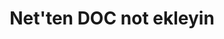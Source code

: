 ---
############################# Static ############################
layout: "auto-gen-annotation"

############################# Head ############################
head_title: "Net DOC Ek Açıklama API'si C#'ta Ek Açıklama"
head_description: "DOC, resimler, çizimler ve belge dosyası biçimlerinden popüler ek açıklama türleri oluşturmak ve Ek Açıklama eklemek için Net API."

############################# Header ############################
title: "Net'ten DOC not ekleyin"
description: ""
bg_image: "https://cms.admin.containerize.com/templates/aspose/App_Themes/V3/images/bg/header1.png"
bg_overlay: false
button:
    enable: true
    icon: "fas fa-arrow-down"
    label: "Ücretsiz deneme sürümünü indirin"
    link: "https://downloads.groupdocs.com/annotation/net"

############################# About ############################
about:
    enable: true
    title: "GroupDocs.Annotation for Net API hakkında"
    content: |
        GroupDocs.Annotation for Net API, PDF, Word ve Mac, Windows veya Ubuntu'daki diğer belgelere ek açıklamalar eklemenizi sağlayan bir kitaplıktır. [GroupDocs.Annotation for Net](/annotation/net), resimlerden ve diğer çeşitli belgelerden açıklama oluşturma, ekleme, düzenleme, silme, ayıklama ve dışa aktarma için kapsamlı destekle açıklamaları yönetmeye yönelik yerel bir Net API'sidir. Bu [sayfada](https://docs.groupdocs.com/annotation/net/supported-document-formats/) görebileceğiniz desteklenen belge biçimlerinin tam listesi.
        Bu kitaplık, yalnızca DOC belgesiyle değil, Word, Excel, PowerPoint, Outlook e-postaları, Visio, Adobe, OpenDocument, OpenOffice, Photoshop, AutoCad ve diğerleri gibi diğer birçok belge türüyle çalışmanıza olanak tanır.
        GroupDocs.Annotation for Net API, yeni notlar oluşturmanıza ve eklemenize, açıklamaları düzenlemenize, yorumları, ek açıklamaları ayıklamanıza ve bunları belgelerden kaldırmanıza olanak tanır. Kitaplık, Metin, Çoklu Çizgi, Alan, Altı Çizili, Nokta, Filigran, Ok, Elips, Metin Değiştirme, Mesafe, Metin Alanı, PDF'de Kaynak Redaksiyonu, HTML, Microsoft Word belgeleri, elektronik tablolar, diyagramlar, sunumlar dahil olmak üzere 13 farklı açıklama türünü destekler. çizimler, resimler ve diğer birçok dosya formatı.
        Örnek (lütfen aşağıya bakın) DOC belgesiyle çalışmayı gösterir, bu örnekte GroupDocs ile çalışmanın ana adımlarını görebilirsiniz. Ek Açıklama: Bir lisans ayarlayın, çalışmak istediğiniz bir belgeyi açın, bir ek açıklama, açıklama özelliklerini ihtiyaçlarınıza göre ayarlamak için veri nesneleri ekleme ve sonucu gereken yere kaydetme. Ayrıca github [sayfa](https://github.com/groupdocs-annotation/GroupDocs.Annotation-for-.NET) veya ürün [documentation](https) sayfamızda desteklenen özellikler hakkında daha ayrıntılı bir göz atabilirsiniz. ://docs.groupdocs.com/annotation/net/getting-started/).

############################# Steps ############################
howTo_Add:
steps_Add:
    enable: true
    title_left: "Net'te DOC Dosyasına Ek Açıklama Ekleme Adımları"
    content_left: |
        [GroupDocs.Annotation](/annotation/net/) Net geliştiricilerinin, birkaç basit adımı uygulayarak herhangi bir Net tabanlı uygulama içindeki DOC dosyalarına çeşitli ek açıklama türleri eklemesini kolaylaştırır.
        *   Yorum ve tarih içeren Yanıt nesneleri oluşturun.
        *   AreaAnnotation nesnesi oluşturun, alan seçeneklerini ayarlayın ve yanıtlar ekleyin.
        *   Annotator nesnesi oluşturun ve alan açıklaması ekleyin.
        *   Çıktı dosyasını kaydedin.
    title_right: "sistem gereksinimleri"
    content_right: |
        Net API'leri için GroupDocs.Annotation, tüm büyük platformlarda ve işletim sistemlerinde desteklenir. Aşağıdaki kodu çalıştırmadan önce lütfen sisteminizde aşağıdaki önkoşulların yüklü olduğundan emin olun.
        *   İşletim Sistemleri: Microsoft Windows, Linux, MacOS
        *   Geliştirme Ortamları: Visual Studio, Xamarin, MonoDevelop
        *   Çerçeveler: .NET Framework, .NET Standard, .NET Core, Mono
        *   GroupDocs.Annotation for .NET'in en son sürümünü [NuGet](https://www.nuget.org/packages/groupdocs.annotation) adresinden indirin.

############################# Preview ############################
preview_Add:
    enable: true
    title: Ek açıklama önizlemesi ve kod örneği
    content: |
        ![Annotation preview image]https://docs.groupdocs.com/annotation/java/images/add-text-field-annotation.png
    code: |
        ```cs
        //Add text field annotation to the document from local disk
        using (Annotator annotator = new Annotator("input.bmp"))
        {
            TextFieldAnnotation textField = new TextFieldAnnotation
            {
                BackgroundColor = 65535,
                Box = new Rectangle(100, 100, 100, 100),
                CreatedOn = DateTime.Now,
                Text = "Some text",
                FontColor = 65535,
                FontSize = 12,
                Message = "This is text field annotation",
                Opacity = 0.7,
                PageNumber = 0,
                PenStyle = PenStyle.Dot,
                PenWidth = 3,
                FontFamily = "Arial",
                TextHorizontalAlignment = HorizontalAlignment.Center,
                Replies = new List
                {
                    new Reply
                    {
                        Comment = "First comment",
                        RepliedOn = DateTime.Now
                    },
                    new Reply
                    {
                        Comment = "Second comment",
                        RepliedOn = DateTime.Now
                    }
                }
            };
            annotator.Add(textField);
            annotator.Save("result.bmp");
        }
        ```

############################# Steps ############################
howTo_Remove:
steps_Remove:
    enable: true
    title_left: "Net'teki DOC Ek Açıklamalarını Kaldırma Adımları"
    content_left: |
        [GroupDocs.Annotation](/annotation/net/) Net geliştiricilerinin, birkaç basit adımı uygulayarak herhangi bir Net tabanlı uygulama içindeki DOC dosyalarından ek açıklama ayrıntılarını kaldırmasını kolaylaştırır.
        *   Yorum ve tarih içeren Yanıt nesneleri oluşturun.
        *   SaveOptions nesnesini oluşturun ve AnnotationTypes = AnnotationType.None olarak ayarlayın.
        *   Ortaya çıkan belge yolu veya akışı ve SaveOptions nesnesi ile kaydetme yöntemini çağırın.

############################# Preview ############################
preview_Remove:
    enable: true
    code: |
        ```cs
        // 1- How to remove annotation from document using annotation index
        
        using (Annotator annotator = new Annotator("result.bmp"))
        {
            annotator.Remove(0);
            annotator.Save("removed.bmp");
        }
        
        // 2- How to remove annotation from document using annotation object
        
        using (Annotator annotator = new Annotator("result.bmp"))
        {
            var tmp = annotator.Get();
            annotator.Remove(tmp[0]);
            annotator.Save("removed.bmp");
        }
        
        // 3- How to remove some annotations from document using list of ID’s
        
        using (Annotator annotator = new Annotator("result.bmp"))
        {
            var idList = new List{1, 2, 3};
            annotator.Remove(idList);
            annotator.Save("removed.bmp");
        }
        
        // 4- How to remove some annotations from document using list of annotations
        
        using (Annotator annotator = new Annotator("result.bmp"))
        {
            var tmp = annotator.Get();
            annotator.Remove(tmp);
            annotator.Save("removed.bmp");
        }
        ```

############################# Steps ############################
howTo_Edit:
steps_Edit:
    enable: true
    title_left: "Net'te DOC Ek Açıklamalarını Düzenleme Adımları"
    content_left: |
        [GroupDocs.Annotation](/annotation/net/) Net geliştiricilerinin, birkaç kolay adımı uygulayarak herhangi bir Net tabanlı uygulama içindeki DOC dosyalarından çeşitli ek açıklama özelliklerini güncellemelerini kolaylaştırır.
        *   ImportAnnotations = true ile örneklenmiş LoadOptions ile giriş belgesi yolu veya akış ile Annotator nesnesini örnekleyin.
        *   Bazı AnnotationBase uygulamaları oluşturun ve varolan ek açıklamanın kimliğini ayarlayın (bu kimliğe sahip ek açıklama bulunmazsa, hiçbir şey değiştirilmeyecektir) veya ek açıklamaların yol listesi (mevcut tüm ek açıklamalar kaldırılacaktır).
        *   Geçirilen ek açıklamalarla Annotator nesnesinin güncelleme yöntemini çağırın.
        *   Ortaya çıkan belge yolu veya akışı ve SaveOptions nesnesi ile kaydetme yöntemini çağırın.

############################# Preview ############################
preview_Edit:
    enable: true
    code: |
        ```cs
        // open annotated document
        using (Annotator annotator = new Annotator("result.bmp"))
        {
            //assuming we are going to change some properties of existing annotation
                AreaAnnotation updated = new AreaAnnotation
                    {
                            // It's important to set existed annotation Id
                            Id = 1,
                            BackgroundColor = 255,
                            Box = new Rectangle(0, 0, 50, 200),
                            CreatedOn = DateTime.Now,
                            Message = "This is updated annotation",
                            Replies = new List
                            {
                                new Reply
                                {
                                    Comment = "Updated first comment",
                                    RepliedOn = DateTime.Now
                                },
                                new Reply
                                {
                                    Comment = "Updated second comment",
                                    RepliedOn = DateTime.Now
                                }
                            }
                        };
                // update annotation
                annotator.Update(updated);
                annotator.Save("result.bmp");
        }
        ```

############################# Steps ############################
howTo_Extract:
steps_Extract:
    enable: true
    title_left: "Net'teki DOC Dosyasından Ek Açıklamaları Çıkarma Adımları"
    content_left: |
        [GroupDocs.Annotation](/annotation/net/) Net geliştiricilerinin belgelere açıklama eklemesini ve birkaç kolay adımı uygulayarak herhangi bir Net tabanlı uygulama içindeki DOC dosyalarından açıklama bilgilerini çıkarmasını kolaylaştırır.
        *   Yorum ve tarih içeren Yanıt nesneleri oluşturun.
        *   LoadOptions nesnesini oluşturun ve SetImportAnnotations'ı gerçek bağımsız değişkenle çağırın.
        *   List tipinde değişken tanımlayın.
        *   Get yöntemini çağırın ve sonucu yukarıdaki değişkene döndürün.

############################# Preview ############################
preview_Extract:
    enable: true
    code: |
        ```cs
        // for using this example input file ("annotated.bmp") must be with annotations
        using (Annotator annotator = new Annotator("annotated.bmp"))
        {
            List annotations = annotator.Get();
            XmlSerializer formatter = new XmlSerializer(typeof(List));
            using (FileStream fs = new FileStream("annotations.xml", FileMode.Create))
            {
                fs.SetLength(0);
                formatter.Serialize(fs, annotations);
            }
        }
        ```

############################# Demos ############################
demos:
    enable: true
    title: "Belgelere ve Görüntülere Ek Açıklamalar Eklemek, Kaldırmak, Düzenlemek, Çıkarmak için Canlı Demolar"
    content: |
        Hemen şimdi [GroupDocs.Annotation Canlı Demolar](https://products.groupdocs.app/annotation/family) web sitesini ziyaret ederek DOC dosyasına ek açıklama ekleyin, kaldırın, düzenleyin ve çıkarın. Canlı demo aşağıdaki avantajlara sahiptir

############################# About Formats ############################
about_formats:
    enable: true
    format:
        # format loop
        - icon: "far fa-file-doc"
          title: "DOC Dosya Biçimi Hakkında"
          content: |
            .doc uzantılı dosyalar, Microsoft Word tarafından oluşturulan belgeleri veya ikili dosya biçimindeki diğer kelime işlem belgelerini temsil eder. Uzantı başlangıçta birkaç farklı işletim sisteminde düz metin belgeleri için kullanıldı. Düz metin, grafikler, çizelgeler, katıştırılmış nesneler, bağlantılar, sayfalar, sayfa biçimlendirme, yazdırma ayarları ve diğer pek çok şeyin yanı sıra biçimlendirilmiş görüntüler gibi birkaç farklı veri türü içerebilir. Bu biçim, kullanıcılara kılavuzlar, teklifler, şartnameler, özgeçmişler, makaleler veya benzeri belgeler yazmak için sunduğu çeşitli seçenekler nedeniyle her tür belge için popülerdi. DOC'nin güncellenmiş sürümü, özellikleri açık bir şekilde kullanılabilen Office OpenXML tabanlı DOCX'tir.

          link: "https://docs.fileformat.com/image/doc/"

############################# More Formats ############################
more_formats:
    enable: true
    title: "Diğer Popüler Belge Biçimleriyle Çalışma"
    content: |
        Bazı popüler dosya biçimlerinden ek açıklama özelliklerini aşağıda belirtildiği gibi güncelleyin.
    format:
        # format loop
        - name: "Annotate PDF document"
          link: "https://products.groupdocs.com/annotation/net/pdf/"
          description: "Adobe Portable Document Format"

        # format loop
        - name: "Annotate DOC document"
          link: "https://products.groupdocs.com/annotation/net/doc/"
          description: "Microsoft Word Document"

        # format loop
        - name: "Annotate DOCM document"
          link: "https://products.groupdocs.com/annotation/net/docm/"
          description: "Microsoft Word Macro-Enabled Document"

        # format loop
        - name: "Annotate DOCX document"
          link: "https://products.groupdocs.com/annotation/net/docx/"
          description: "Microsoft Word Open XML Document"

        # format loop
        - name: "Annotate DOT document"
          link: "https://products.groupdocs.com/annotation/net/dot/"
          description: "Microsoft Word Document Template"

        # format loop
        - name: "Annotate DOTX document"
          link: "https://products.groupdocs.com/annotation/net/dotx/"
          description: "Word Open XML Document Template"

        # format loop
        - name: "Annotate RTF document"
          link: "https://products.groupdocs.com/annotation/net/rtf/"
          description: "Rich Text Document"

        # format loop
        - name: "Annotate ODT document"
          link: "https://products.groupdocs.com/annotation/net/odt/"
          description: "Open Document Text"

        # format loop
        - name: "Annotate XLS document"
          link: "https://products.groupdocs.com/annotation/net/xls/"
          description: "Microsoft Excel Binary File Format"

        # format loop
        - name: "Annotate XLSX document"
          link: "https://products.groupdocs.com/annotation/net/xlsx/"
          description: "Microsoft Excel Open XML Spreadsheet"

        # format loop
        - name: "Annotate XLSM document"
          link: "https://products.groupdocs.com/annotation/net/xlsm/"
          description: "Microsoft Excel Macro-Enabled Spreadsheet"

        # format loop
        - name: "Annotate XLSB document"
          link: "https://products.groupdocs.com/annotation/net/xlsb/"
          description: "Microsoft Excel Binary Worksheet"

        # format loop
        - name: "Annotate ODS document"
          link: "https://products.groupdocs.com/annotation/net/ods/"
          description: "Open Document Spreadsheet"

        # format loop
        - name: "Annotate PPT document"
          link: "https://products.groupdocs.com/annotation/net/ppt/"
          description: "PowerPoint Presentation"

        # format loop
        - name: "Annotate PPTX document"
          link: "https://products.groupdocs.com/annotation/net/pptx/"
          description: "PowerPoint Open XML Presentation"

        # format loop
        - name: "Annotate PPSX document"
          link: "https://products.groupdocs.com/annotation/net/ppsx/"
          description: "PowerPoint Open XML Slide Show"

        # format loop
        - name: "Annotate POTM document"
          link: "https://products.groupdocs.com/annotation/net/potm/"
          description: "Microsoft PowerPoint Template"

        # format loop
        - name: "Annotate PPTM document"
          link: "https://products.groupdocs.com/annotation/net/pptm/"
          description: "Microsoft PowerPoint Presentation"

        # format loop
        - name: "Annotate PPS document"
          link: "https://products.groupdocs.com/annotation/net/pps/"
          description: "Microsoft PowerPoint 97-2003 Slide Show"

        # format loop
        - name: "Annotate ODP document"
          link: "https://products.groupdocs.com/annotation/net/odp/"
          description: "OpenDocument Presentation"

        # format loop
        - name: "Annotate HTML document"
          link: "https://products.groupdocs.com/annotation/net/html/"
          description: "HyperText Markup Language"

        # format loop
        - name: "Annotate TIFF document"
          link: "https://products.groupdocs.com/annotation/net/tiff/"
          description: "Tagged Image File Format"

        # format loop
        - name: "Annotate JPEG document"
          link: "https://products.groupdocs.com/annotation/net/jpeg/"
          description: "JPEG Image"

        # format loop
        - name: "Annotate PNG document"
          link: "https://products.groupdocs.com/annotation/net/png/"
          description: "Portable Network Graphic"

        # format loop
        - name: "Annotate EML document"
          link: "https://products.groupdocs.com/annotation/net/eml/"
          description: "E-mail Message"

        # format loop
        - name: "Annotate MSG document"
          link: "https://products.groupdocs.com/annotation/net/msg/"
          description: "Microsoft Outlook E-mail Message"

        # format loop
        - name: "Annotate VSD document"
          link: "https://products.groupdocs.com/annotation/net/vsd/"
          description: "Microsoft Visio 2003-2010 Drawing"

        # format loop
        - name: "Annotate VSDX document"
          link: "https://products.groupdocs.com/annotation/net/vsdx/"
          description: "Microsoft Visio Drawing"

        # format loop
        - name: "Annotate VSS document"
          link: "https://products.groupdocs.com/annotation/net/vss/"
          description: "Microsoft Visio 2003-2010 Stencil"

        # format loop
        - name: "Annotate VST document"
          link: "https://products.groupdocs.com/annotation/net/vst/"
          description: "Microsoft Visio 2013 Stencil"

        # format loop
        - name: "Annotate DWG document"
          link: "https://products.groupdocs.com/annotation/net/dwg/"
          description: "Autodesk Design Data Formats"

        # format loop
        - name: "Annotate DXF document"
          link: "https://products.groupdocs.com/annotation/net/dxf/"
          description: "AutoCAD Drawing Interchange"

        # format loop
        - name: "Annotate DCM document"
          link: "https://products.groupdocs.com/annotation/net/dcm/"
          description: "Digital Imaging and Communications in Medicine"

        # format loop
        - name: "Annotate WMF document"
          link: "https://products.groupdocs.com/annotation/net/wmf/"
          description: "Windows Metafile"

        # format loop
        - name: "Annotate EMF document"
          link: "https://products.groupdocs.com/annotation/net/emf/"
          description: "Enhanced Metafile Format"


############################# Back to top ###############################
back_to_top:
    enable: true
---